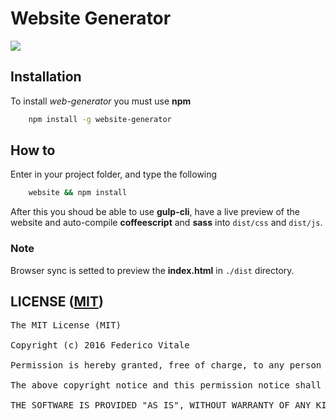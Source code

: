 # Website Generator
![](img/generator.gif)
## Installation
To install _web-generator_ you must use **npm** 

```bash
	npm install -g website-generator
```

## How to
Enter in your project folder, and type the following 

```bash
	website && npm install
```

After this you shoud be able to use **gulp-cli**, have a live preview of the website and auto-compile **coffeescript** and **sass** into `dist/css` and `dist/js`. 

### Note
Browser sync is setted to preview the **index.html** in `./dist` directory.



## LICENSE ([MIT](github.com/Rawnly/website-generator/blob/master/LICENSE.md))
<pre>
The MIT License (MIT)

Copyright (c) 2016 Federico Vitale

Permission is hereby granted, free of charge, to any person obtaining a copy of this software and associated documentation files (the "Software"), to deal in the Software without restriction, including without limitation the rights to use, copy, modify, merge, publish, distribute, sublicense, and/or sell copies of the Software, and to permit persons to whom the Software is furnished to do so, subject to the following conditions:

The above copyright notice and this permission notice shall be included in all copies or substantial portions of the Software.

THE SOFTWARE IS PROVIDED "AS IS", WITHOUT WARRANTY OF ANY KIND, EXPRESS OR IMPLIED, INCLUDING BUT NOT LIMITED TO THE WARRANTIES OF MERCHANTABILITY, FITNESS FOR A PARTICULAR PURPOSE AND NONINFRINGEMENT. IN NO EVENT SHALL THE AUTHORS OR COPYRIGHT HOLDERS BE LIABLE FOR ANY CLAIM, DAMAGES OR OTHER LIABILITY, WHETHER IN AN ACTION OF CONTRACT, TORT OR OTHERWISE, ARISING FROM, OUT OF OR IN CONNECTION WITH THE SOFTWARE OR THE USE OR OTHER DEALINGS IN THE SOFTWARE.
</pre>
